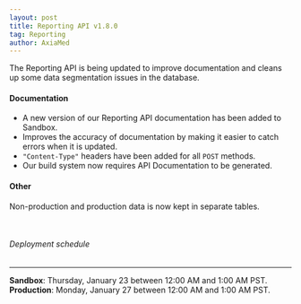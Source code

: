 ```yaml
---
layout: post
title: Reporting API v1.8.0
tag: Reporting
author: AxiaMed
---
```

The Reporting API is being updated to improve documentation and cleans up some data segmentation issues in the database.

#### Documentation
* A new version of our Reporting API documentation has been added to Sandbox.
* Improves the accuracy of documentation by making it easier to catch errors when it is updated.
* `"Content-Type"` headers have been added for all `POST` methods.
* Our build system now requires API Documentation to be generated.

#### Other
Non-production and production data is now kept in separate tables.

&nbsp;  
###### Deployment schedule
* * *
**Sandbox**: Thursday, January 23 between 12:00 AM and 1:00 AM PST.
<br>
**Production**: Monday, January 27 between 12:00 AM and 1:00 AM PST.
